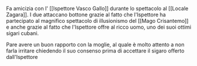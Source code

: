 Fa amicizia con l' [[Ispettore Vasco Gallo]] durante lo spettacolo al [[Locale Zagara]].
I due attaccano bottone grazie al fatto che l'Ispettore ha partecipato al magnifico spettacolo di illusionismo del [[Mago Crisantemo]] e anche grazie al fatto che l'Ispettore offre al ricco uomo, uno dei suoi ottimi sigari cubani.

Pare avere un buon rapporto con la moglie, al quale è molto attento a non farla irritare chiedendo il suo consenso prima di accettare il sigaro offerto dall'Ispettore

